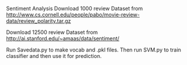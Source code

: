 Sentiment Analysis
Download 1000 review Dataset from http://www.cs.cornell.edu/people/pabo/movie-review-data/review_polarity.tar.gz


Download 12500 review Dataset from http://ai.stanford.edu/~amaas/data/sentiment/

Run Savedata.py to make vocab and .pkl files.
Then run SVM.py to train classifier and then use it for prediction.
